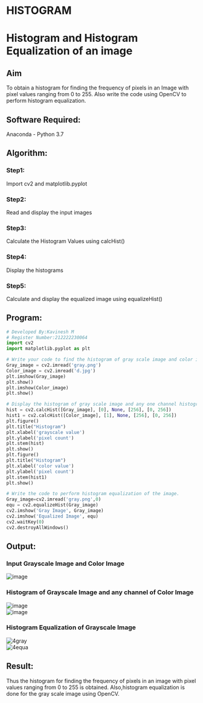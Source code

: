 # HISTOGRAM
# Histogram and Histogram Equalization of an image
## Aim
To obtain a histogram for finding the frequency of pixels in an Image with pixel values ranging from 0 to 255. Also write the code using OpenCV to perform histogram equalization.

## Software Required:
Anaconda - Python 3.7

## Algorithm:
### Step1:
Import cv2 and matplotlib.pyplot
<br>

### Step2:
Read and display the input images
<br>

### Step3:
Calculate the Histogram Values using calcHist()
<br>

### Step4:
Display the histograms
<br>

### Step5:
Calculate and display the equalized image using equalizeHist()
<br>

## Program:
```python
# Developed By:Kavinesh M
# Register Number:212222230064
import cv2
import matplotlib.pyplot as plt

# Write your code to find the histogram of gray scale image and color image channels.
Gray_image = cv2.imread('gray.png')
Color_image = cv2.imread('d.jpg')
plt.imshow(Gray_image)
plt.show()
plt.imshow(Color_image)
plt.show()

# Display the histogram of gray scale image and any one channel histogram from color image
hist = cv2.calcHist([Gray_image], [0], None, [256], [0, 256])
hist1 = cv2.calcHist([Color_image], [1], None, [256], [0, 256])
plt.figure()
plt.title("Histogram")
plt.xlabel('grayscale value')
plt.ylabel('pixel count')
plt.stem(hist)
plt.show()
plt.figure()
plt.title("Histogram")
plt.xlabel('color value')
plt.ylabel('pixel count')
plt.stem(hist1)
plt.show()

# Write the code to perform histogram equalization of the image. 
Gray_image=cv2.imread('gray.png',0)
equ = cv2.equalizeHist(Gray_image)
cv2.imshow('Gray Image', Gray_image)
cv2.imshow('Equalized Image', equ)
cv2.waitKey(0)
cv2.destroyAllWindows()

```
## Output:
### Input Grayscale Image and Color Image
![image](https://github.com/kavinesh8476/HISTOGRAM/assets/118466561/591c9c85-f25e-4e45-97cd-8b971b9ae37f)
<br>

### Histogram of Grayscale Image and any channel of Color Image
![image](https://github.com/kavinesh8476/HISTOGRAM/assets/118466561/6537032b-e835-45e6-b6d1-669baceea677)
<br>
![image](https://github.com/kavinesh8476/HISTOGRAM/assets/118466561/733a45de-4ac4-4e68-b9db-2562f6969ef7)
<br>

### Histogram Equalization of Grayscale Image
![4gray](https://github.com/kavinesh8476/HISTOGRAM/assets/118466561/c7c467b0-0f24-4688-926e-3758c8aec404)
<br>
![4equa](https://github.com/kavinesh8476/HISTOGRAM/assets/118466561/14457042-0a2b-4762-8435-67146b2f0e3f)
<br>

## Result: 
Thus the histogram for finding the frequency of pixels in an image with pixel values ranging from 0 to 255 is obtained. Also,histogram equalization is done for the gray scale image using OpenCV.
